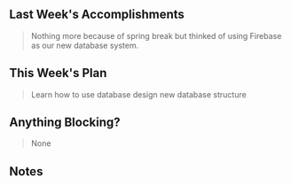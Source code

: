 ## Last Week's Accomplishments

> Nothing more because of spring break but thinked of using Firebase as our new database system. 

## This Week's Plan

> Learn how to use database
> design new database structure

## Anything Blocking?

> None

## Notes